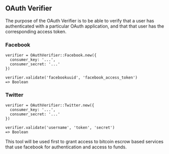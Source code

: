 ## OAuth Verifier
  
The purpose of the OAuth Verifier is to be able to verify that a user
has authenticated with a particular OAuth application, and that that 
user has the corresponding access token.

### Facebook

    verifier = OAuthVerifier::Facebook.new({
      consumer_key: '...', 
      consumer_secret: '...'
    })
    
    verifier.validate('facebookuuid', 'facebook_access_token') 
    => Boolean

### Twitter

    verifier = OAuthVerifier::Twitter.new({
      consumer_key: '...', 
      consumer_secret: '...'
    })
    
    verifier.validate('username', 'token', 'secret') 
    => Boolean
    
This tool will be used first to grant access to bitcoin escrow based
services that use facebook for authentication and access to funds.
